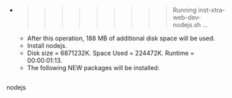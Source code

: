 * >>>>>>>>> Running inst-xtra-web-dev-nodejs.sh ...
  * After this operation, 188 MB of additional disk space will be used.
  * Install nodejs.
  * Disk size = 6871232K. Space Used = 224472K. Runtime = 00:00:01:13.
  * The following NEW packages will be installed:
  ```bash
nodejs
  ```
